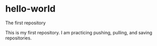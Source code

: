 # hello-world
The first repository

This is my first repository. I am practicing pushing, pulling, and saving repositories.
